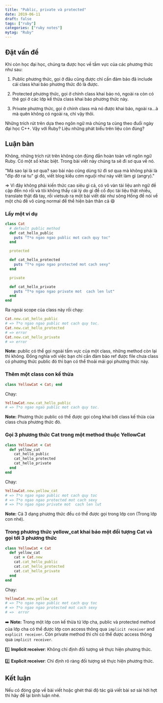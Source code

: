 ```yaml
---
title: "Public, private và protected"
date: 2019-06-11
draft: false
tags: ["ruby"]
categories: ["ruby notes"]
mytag: "Ruby"
---
```


## Đặt vấn đề

Khi còn học đại học, chúng ta được học về tầm vực của các phương thức như sau:  

1. Public phương thức, gọi ở đâu cũng được chỉ cần đảm bảo đã include cái class khai báo phương thức đó là được. 

2. Protected phương thức, gọi ở chính class khai báo nó, ngoài ra còn có thẻ gọi ở các lớp kế thừa class khai báo phương thức này.

3. Private phương thức, gọi ở chính class mà nó được khai báo, ngoài ra...à mà quên không có ngoài ra, chỉ vậy thôi.  

Những trích rút trên dựa theo ngôn ngữ mà chúng ta cùng theo đuổi ngày đại học C++. Vậy với Ruby? Liệu những phát biểu trên liệu còn đúng?

## Luận bàn

Không, những trích rút trên không còn đúng đắn hoàn toàn với ngôn ngữ Ruby. Có một số khác biệt. Trong bài viết này chúng ta sẽ đi sơ qua về nó.  

"Mà sao lại là sơ qua? sao bài nào cũng dùng từ đi sơ qua mà không phải là "đíp đờ rai tu" gì đó, viết blog kiểu cơm nguội như này viết làm gì (angry)."  

=> Vì đây không phải kiến thức cao siêu gì cả, có vô vàn tài liệu anh ngữ đề cập đến nó rồi và tôi không thấy cái lý do gì để cố đọc tài liệu thật nhiều, translate thật đã tay, rồi vietsub ra một bài viết dài như sông Hồng để nói về một chủ đề vô cùng normal để thể hiện bản thân cả :smile:  

### Lấy một ví dụ  

```ruby
class Cat
  # default public method
  def cat_hello_public
    puts "T*o ngao ngao public mot cach quy toc"
  end

  protected

  def cat_hello_protected
    puts "T*o ngao ngao protected mot cach sexy"
  end

  private

  def cat_hello_private
    puts "T*o ngao ngao private mot  cach len lut"
  end
end
```

Ra ngoài scope của class này rồi chạy: 

```ruby
Cat.new.cat_hello_public
# => T*o ngao ngao public mot cach quy toc.
Cat.new.cat_hello_protected
# => error
Cat.new.cat_hello_private
# => error
```

**Note:** public có thể gọi ngoài tầm vực của một class, những method còn lại thì không. Đồng nghĩa với việc bạn chỉ cần đảm bảo ref được file chưa class có phương thức public đó thì bạn có thể thoải mái gọi phương thức này.

### Thêm một class con kế thừa

```ruby
class YellowCat < Cat; end
```

Chạy:

```ruby
YellowCat.new.cat_hello_public
# => T*o ngao ngao public mot cach quy toc.
```

**Note:** Phương thức public có thể được gọi công khai bởi class kế thừa của class chưa phương thức đó.  

### Gọi 3 phương thức Cat trong một method thuộc YellowCat

```ruby
class YellowCat < Cat
  def yellow_cat
    cat_hello_public
    cat_hello_protected
    cat_hello_private
  end
end
```

Chạy: 

```ruby
YellowCat.new.yellow_cat
# => T*o ngao ngao public mot cach quy toc
# => T*o ngao ngao protected mot cach sexy
# => T*o ngao ngao private mot  cach len lut
```

**Note:** Cả 3 dạng phương thức đều có thể được gọi trong lớp con (Trong lớp con nhé).

### Trong phương thức yellow_cat khai báo một đối tượng Cat và gọi tới 3 phương thức

```ruby
class YellowCat < Cat
  def yellow_cat
    cat = Cat.new
    cat.cat_hello_public
    cat.cat_hello_protected
    cat.cat_hello_private
  end
end
```

Chạy: 

```ruby
YellowCat.new.yellow_cat
# => T*o ngao ngao public mot cach quy toc
# => T*o ngao ngao protected mot cach sexy
# =>  error 
```

:arrow_right: **Note:** Trong một lớp con kế thừa từ lớp cha, public và protected method của lớp cha có thể được lớp con access thông qua `implicit receiver` and `explicit receiver`. Còn private method thì chỉ có thể được access thông qua `implicit receiver`.

:one: **Implicit receiver**: Không chỉ định đối tượng sẽ thực hiện phương thức.  

:two: **Explicit receiver**: Chỉ định rõ ràng đối tượng sẽ thực hiện phương thức.

## Kết luận

Nếu có đóng góp về bài viết hoặc ghét thái độ tác giả viết bài sơ sài hời hợt thì hãy để lại bình luận nhé. 
